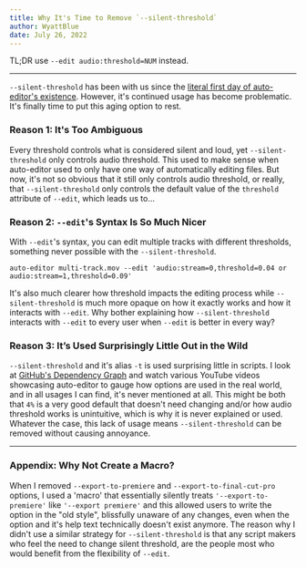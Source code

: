 ```yaml
---
title: Why It's Time to Remove `--silent-threshold`
author: WyattBlue
date: July 26, 2022
---
```

TL;DR use `--edit audio:threshold=NUM` instead.

---
`--silent-threshold` has been with us since the [literal first day of auto-editor's existence](https://github.com/WyattBlue/auto-editor/blob/3a2211573742c0e3eb9bcc6e55e21cbcdca661e6/auto-editor.py). However, it's continued usage has become problematic. It's finally time to put this aging option to rest.

### Reason 1: It's Too Ambiguous
Every threshold controls what is considered silent and loud, yet `--silent-threshold` only controls audio threshold. This used to make sense when auto-editor used to only have one way of automatically editing files. But now, it's not so obvious that it still only controls audio threshold, or really, that `--silent-threshold` only controls the default value of the `threshold` attribute of `--edit`, which leads us to...

### Reason 2: `--edit`'s Syntax Is So Much Nicer
With `--edit`'s syntax, you can edit multiple tracks with different thresholds, something never possible with the `--silent-threshold`.

```
auto-editor multi-track.mov --edit 'audio:stream=0,threshold=0.04 or audio:stream=1,threshold=0.09'
```

It's also much clearer how threshold impacts the editing process while `--silent-threshold` is much more opaque on how it exactly works and how it interacts with `--edit`. Why bother explaining how `--silent-threshold` interacts with `--edit` to every user when `--edit` is better in every way?

### Reason 3: It’s Used Surprisingly Little Out in the Wild

`--silent-threshold` and it's alias `-t` is used surprising little in scripts. I look at [GitHub's Dependency Graph](https://github.com/WyattBlue/auto-editor/network/dependents?package_id=UGFja2FnZS0xMzQ0MTE1MzMz) and watch various YouTube videos showcasing auto-editor to gauge how options are used in the real world, and in all usages I can find, it's never mentioned at all. This might be both that `4%` is a very good default that doesn't need changing and/or how audio threshold works is unintuitive, which is why it is never explained or used. Whatever the case, this lack of usage means `--silent-threshold` can be removed without causing annoyance.

---
### Appendix: Why Not Create a Macro?
When I removed `--export-to-premiere` and `--export-to-final-cut-pro` options, I used a 'macro' that essentially silently treats `'--export-to-premiere'` like `'--export premiere'` and this allowed users to write the option in the "old style", blissfully unaware of any changes, even when the option and it's help text technically doesn't exist anymore. The reason why I didn't use a similar strategy for `--silent-threshold` is that any script makers who feel the need to change silent threshold, are the people most who would benefit from the flexibility of `--edit`.
